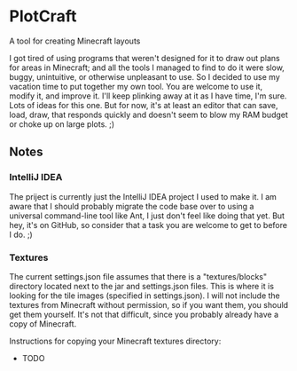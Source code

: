 # PlotCraft
A tool for creating Minecraft layouts

I got tired of using programs that weren't designed for it to draw out plans for areas in Minecraft; and all the tools I managed to find to do it were slow, buggy, unintuitive, or otherwise unpleasant to use. So I decided to use my vacation time to put together my own tool. You are welcome to use it, modify it, and improve it. I'll keep plinking away at it as I have time, I'm sure. Lots of ideas for this one. But for now, it's at least an editor that can save, load, draw, that responds quickly and doesn't seem to blow my RAM budget or choke up on large plots. ;)

## Notes ##

### IntelliJ IDEA ###

The priject is currently just the IntelliJ IDEA project I used to make it. I am aware that I should probably migrate the code base over to using a universal command-line tool like Ant, I just don't feel like doing that yet. But hey, it's on GitHub, so consider that a task you are welcome to get to before I do. ;)

### Textures ###

The current settings.json file assumes that there is a "textures/blocks" directory located next to the jar and settings.json files. This is where it is looking for the tile images (specified in settings.json). I will not include the textures from Minecraft without permission, so if you want them, you should get them yourself. It's not that difficult, since you probably already have a copy of Minecraft.

Instructions for copying your Minecraft textures directory:

* TODO
